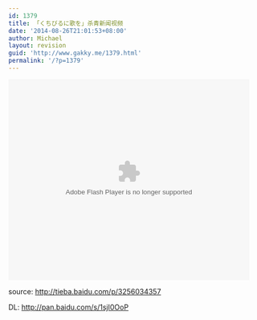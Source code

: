 ```yaml
---
id: 1379
title: 「くちびるに歌を」杀青新闻视频
date: '2014-08-26T21:01:53+08:00'
author: Michael
layout: revision
guid: 'http://www.gakky.me/1379.html'
permalink: '/?p=1379'
---
```


<embed allowfullscreen="allowfullscreen" allowscriptaccess="always" height="400" src="http://www.tudou.com/v/11QOWjjx0XE/&bid=05&rpid=51229674&resourceId=51229674_05_05_99/v.swf" type="application/x-shockwave-flash" width="480" wmode="opaque"></embed>

source: <http://tieba.baidu.com/p/3256034357>  
  
DL: <http://pan.baidu.com/s/1sjI0OoP>
